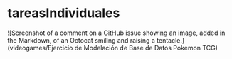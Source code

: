 # tareasIndividuales

![Screenshot of a comment on a GitHub issue showing an image, added in the Markdown, 
of an Octocat smiling and raising a tentacle.](videogames/Ejercicio de Modelación de Base de Datos Pokemon TCG)
